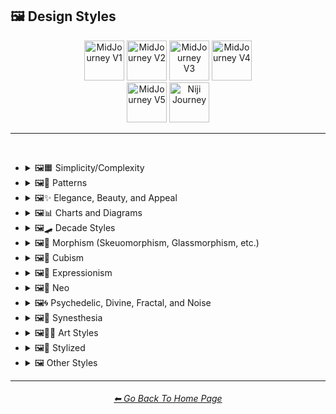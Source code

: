 <h2>🖼 Design Styles</h2>

<div align="center">

[<img src="/Images/Repo_Parts/Buttons/Version_Buttons/button_version_V1_inactive.webp?raw=true" alt="MidJourney V1" height="64" />](/Pages/MJ_V1/Style_Pages/Sphere/Design_Styles.md)
[<img src="/Images/Repo_Parts/Buttons/Version_Buttons/button_version_V2_inactive.webp?raw=true" alt="MidJourney V2" height="64" />](/Pages/MJ_V2/Style_Pages/Sphere/Design_Styles.md)
[<img src="/Images/Repo_Parts/Buttons/Version_Buttons/button_version_V3_inactive.webp?raw=true" alt="MidJourney V3" height="64" />](/Pages/MJ_V3/Style_Pages/Just_The_Style/Design_Styles.md)
[<img src="/Images/Repo_Parts/Buttons/Version_Buttons/button_version_V4_active.webp?raw=true" alt="MidJourney V4" height="64" />](/Pages/MJ_V4/Style_Pages/Just_The_Style/Design_Styles.md)
<br>
[<img src="/Images/Repo_Parts/Buttons/Version_Buttons/button_version_V5_Alpha_inactive_half.webp?raw=true" alt="MidJourney V5" height="64" />](/Pages/MJ_V5/Style_Pages/Just_The_Style/Design_Styles.md)
[<img src="/Images/Repo_Parts/Buttons/Version_Buttons/button_version_niji_inactive_half.webp?raw=true" alt="Niji Journey" height="64" />](/Pages/Niji_Journey/Niji_V4/Style_Pages/Design_Styles.md)


</div>

<hr>
<br>

- <details><summary>🖼🟧 Simplicity/Complexity</summary><p><div align="center">

  | Simple | Simplicity | Basic |
    	| :-: | :-: | :-: |
  | <img src="/Images/MJ_V4/V4_Alpha_3.5/Midjourney_Styles/Simple.webp?raw=true" width="256" /> | <img src="/Images/MJ_V4/V4_Alpha_3.5/Midjourney_Styles/Simplicity.webp?raw=true" width="256" /> | <img src="/Images/MJ_V4/V4_Alpha_3.5/Midjourney_Styles/Basic.webp?raw=true" width="256" /> |

  <br>

  | Details | Detailed | Hyperdetailed |
    	| :-: | :-: | :-: |
  | <img src="/Images/MJ_V4/V4_Alpha_3.5/Midjourney_Styles/Details.webp?raw=true" width="256" /> | <img src="/Images/MJ_V4/V4_Alpha_3.5/Midjourney_Styles/Detailed.webp?raw=true" width="256" /> | <img src="/Images/MJ_V4/V4_Alpha_3.5/Midjourney_Styles/Hyperdetailed.webp?raw=true" width="256" /> |

  <br>

  | Ornate |
    	| :-: |
  | <img src="/Images/MJ_V4/V4_Alpha_3.5/Midjourney_Styles/Ornate.webp?raw=true" width="256" /> |

  <br>

  | Complex | Complexity | Multiplex |
    	| :-: | :-: | :-: |
  | <img src="/Images/MJ_V4/V4_Alpha_3.5/Midjourney_Styles/Complex.webp?raw=true" width="256" /> | <img src="/Images/MJ_V4/V4_Alpha_3.5/Midjourney_Styles/Complexity.webp?raw=true" width="256" /> | <img src="/Images/MJ_V4/V4_Alpha_3.5/Midjourney_Styles/Multiplex.webp?raw=true" width="256" /> |

  <br>

  | Kolmogorov Complexity | Cluttered | Greeble |
        | :-: | :-: | :-: |
  | <img src="/Images/MJ_V4/V4_Alpha_3.5/Midjourney_Styles/Kolmogorov_Complexity.webp?raw=true" width="256" /> | <img src="/Images/MJ_V4/V4_Alpha_3.5/Midjourney_Styles/Cluttered.webp?raw=true" width="256" /> | <img src="/Images/MJ_V4/V4_Alpha_3.5/Midjourney_Styles/Greeble.webp?raw=true" width="256" /> |

    <br>

  | Chaotic | Confusing | Incoherent |
    	| :-: | :-: | :-: |
  | <img src="/Images/MJ_V4/V4_Alpha_3.5/Midjourney_Styles/Chaotic.webp?raw=true" width="256" /> | <img src="/Images/MJ_V4/V4_Alpha_3.5/Midjourney_Styles/Confusing.webp?raw=true" width="256" /> | <img src="/Images/MJ_V4/V4_Alpha_3.5/Midjourney_Styles/Incoherent.webp?raw=true" width="256" /> |

  <br>

  | Intricate | Surface Detail | Intricate Surface Detail |
    	| :-: | :-: | :-: |
  | <img src="/Images/MJ_V4/V4_Alpha_3.5/Midjourney_Styles/Intricate.webp?raw=true" width="256" /> | <img src="/Images/MJ_V4/V4_Alpha_3.5/Midjourney_Styles/Surface_Detail.webp?raw=true" width="256" /> | <img src="/Images/MJ_V4/V4_Alpha_3.5/Midjourney_Styles/Intricate_Surface_Detail.webp?raw=true" width="256" /> |

  <br>

  | Minimalist | Maximalist | Intricate Maximalism |
    	| :-: | :-: | :-: |
  | <img src="/Images/MJ_V4/V4_Alpha_3.5/Midjourney_Styles/Minimalist.webp?raw=true" width="256" /> | <img src="/Images/MJ_V4/V4_Alpha_3.5/Midjourney_Styles/Maximalist.webp?raw=true" width="256" /> | <img src="/Images/MJ_V4/V4_Alpha_3.5/Midjourney_Styles/Intricate_Maximalism.webp?raw=true" width="256" /> |

  <br>

  | Flat | Flat Design | Ukiyo-e Flat Design |
    	| :-: | :-: | :-: |
  | <img src="/Images/MJ_V4/V4_Alpha_3.5/Midjourney_Styles/Flat.webp?raw=true" width="256" /> | <img src="/Images/MJ_V4/V4_Alpha_3.5/Midjourney_Styles/Flat_Design.webp?raw=true" width="256" /> | <img src="/Images/MJ_V4/V4_Alpha_3.5/Midjourney_Styles/Ukiyo-e_Flat_Design.webp?raw=true" width="256" /> |

  <br>

  | Isotype |
    	| :-: |
  | <img src="/Images/MJ_V4/V4_Alpha_3.5/Midjourney_Styles/Isotype.webp?raw=true" width="256" /> |

  <br>

  | Flat Shading |
    	| :-: |
  | <img src="/Images/MJ_V4/V4_Alpha_3.5/Midjourney_Styles/Flat_Shading.webp?raw=true" width="256" /> |

  </div></p></details>


- <details><summary>🖼🎨 Patterns</summary><p><div align="center">

  | Patterns | Polka Dot | Pinstripe |
    	| :-: | :-: | :-: |
  | <img src="/Images/MJ_V4/V4_Alpha_3.5/Midjourney_Styles/Patterns.webp?raw=true" width="256" /> | <img src="/Images/MJ_V4/V4_Alpha_3.5/Midjourney_Styles/Polka_Dot.webp?raw=true" width="256" /> | <img src="/Images/MJ_V4/V4_Alpha_3.5/Midjourney_Styles/Pinstripe.webp?raw=true" width="256" /> |

  <br>

  | Grid | Axis Lines | Checkerboard |
    	| :-: | :-: | :-: |
  | <img src="/Images/MJ_V4/V4_Alpha_3.5/Midjourney_Styles/Grid.webp?raw=true" width="256" /> | <img src="/Images/MJ_V4/V4_Alpha_3.5/Midjourney_Styles/Axis_Lines.webp?raw=true" width="256" /> | <img src="/Images/MJ_V4/V4_Alpha_3.5/Midjourney_Styles/Checkerboard.webp?raw=true" width="256" /> |

  <br>

  | Halftone |
    	| :-: |
  | <img src="/Images/MJ_V4/V4_Alpha_3.5/Midjourney_Styles/Halftone.webp?raw=true" width="256" /> |

  <br>

  | Camouflage | Damask Patterns | Memphis Pattern |
    	| :-: | :-: | :-: |
  | <img src="/Images/MJ_V4/V4_Alpha_3.5/Midjourney_Styles/Camouflage.webp?raw=true" width="256" /> | <img src="/Images/MJ_V4/V4_Alpha_3.5/Midjourney_Styles/Damask_Patterns.webp?raw=true" width="256" /> | <img src="/Images/MJ_V4/V4_Alpha_3.5/Midjourney_Styles/Memphis_Pattern.webp?raw=true" width="256" /> |

  <br>

  | Parametric Patterns | Diffraction Patterns | Voronoi |
    	| :-: | :-: | :-: |
  | <img src="/Images/MJ_V4/V4_Alpha_3.5/Midjourney_Styles/Parametric_Patterns.webp?raw=true" width="256" /> | <img src="/Images/MJ_V4/V4_Alpha_3.5/Midjourney_Styles/Diffraction_Patterns.webp?raw=true" width="256" /> | <img src="/Images/MJ_V4/V4_Alpha_3.5/Midjourney_Styles/Voronoi.webp?raw=true" width="256" /> |

  <br>

  | Zebra Pattern | Tiger Pattern | Cow Pattern |
    	| :-: | :-: | :-: |
  | <img src="/Images/MJ_V4/V4_Alpha_3.5/Midjourney_Styles/Zebra_Pattern.webp?raw=true" width="256" /> | <img src="/Images/MJ_V4/V4_Alpha_3.5/Midjourney_Styles/Tiger_Pattern.webp?raw=true" width="256" /> | <img src="/Images/MJ_V4/V4_Alpha_3.5/Midjourney_Styles/Cow_Pattern.webp?raw=true" width="256" /> |

  <br>

  | Rorschach |
    	| :-: |
  | <img src="/Images/MJ_V4/V4_Alpha_3.5/Midjourney_Styles/Rorschach.webp?raw=true" width="256" /> |

  <br>

  | Girih | Girih Patterns | Guilloché Patterns |
    	| :-: | :-: | :-: |
  | <img src="/Images/MJ_V4/V4_Alpha_3.5/Midjourney_Styles/Girih.webp?raw=true" width="256" /> | <img src="/Images/MJ_V4/V4_Alpha_3.5/Midjourney_Styles/Girih_Patterns.webp?raw=true" width="256" /> | <img src="/Images/MJ_V4/V4_Alpha_3.5/Midjourney_Styles/Guilloche_Patterns.webp?raw=true" width="256" /> |

  <br>

  | Zellij Patterns |
    	| :-: |
  | <img src="/Images/MJ_V4/V4_Alpha_3.5/Midjourney_Styles/Zellij_Patterns.webp?raw=true" width="256" /> |

  <br>

  | Celtic Maze |
    	| :-: |
  | <img src="/Images/MJ_V4/V4_Alpha_3.5/Midjourney_Styles/Celtic_Maze.webp?raw=true" width="256" /> |

  </div></p></details>


- <details><summary>🖼✨ Elegance, Beauty, and Appeal</summary><p><div align="center">

  | Elegant | Elegance |
    	| :-: | :-: |
  | <img src="/Images/MJ_V4/V4_Alpha_3.5/Midjourney_Styles/Elegant.webp?raw=true" width="256" /> | <img src="/Images/MJ_V4/V4_Alpha_3.5/Midjourney_Styles/Elegance.webp?raw=true" width="256" /> |

  <br>

  | Beauty | Beautiful |
    	| :-: | :-: |
  | <img src="/Images/MJ_V4/V4_Alpha_3.5/Midjourney_Styles/Beauty.webp?raw=true" width="256" /> | <img src="/Images/MJ_V4/V4_Alpha_3.5/Midjourney_Styles/Beautiful.webp?raw=true" width="256" /> |

  <br>

  | Appeal | Appealing | Marvelous |
    	| :-: | :-: | :-: |
  | <img src="/Images/MJ_V4/V4_Alpha_3.5/Midjourney_Styles/Appeal.webp?raw=true" width="256" /> | <img src="/Images/MJ_V4/V4_Alpha_3.5/Midjourney_Styles/Appealing.webp?raw=true" width="256" /> | <img src="/Images/MJ_V4/V4_Alpha_3.5/Midjourney_Styles/Marvelous.webp?raw=true" width="256" /> |

  <br>

  | Luxury | Luxurious | Luxe |
    	| :-: | :-: | :-: |
  | <img src="/Images/MJ_V4/V4_Alpha_3.5/Midjourney_Styles/Luxury.webp?raw=true" width="256" /> | <img src="/Images/MJ_V4/V4_Alpha_3.5/Midjourney_Styles/Luxurious.webp?raw=true" width="256" /> | <img src="/Images/MJ_V4/V4_Alpha_3.5/Midjourney_Styles/Luxe.webp?raw=true" width="256" /> |

  <br>

  | Low-Quality | Medium-Quality |
    	| :-: | :-: |
  | <img src="/Images/MJ_V4/V4_Alpha_3.5/Midjourney_Styles/Low-Quality.webp?raw=true" width="256" /> | <img src="/Images/MJ_V4/V4_Alpha_3.5/Midjourney_Styles/Medium-Quality.webp?raw=true" width="256" /> |

  <br>

  | High-Quality | Ultra-Quality | Ultra Quality |
    	| :-: | :-: | :-: |
  | <img src="/Images/MJ_V4/V4_Alpha_3.5/Midjourney_Styles/High-Quality.webp?raw=true" width="256" /> | <img src="/Images/MJ_V4/V4_Alpha_3.5/Midjourney_Styles/Ultra-Quality.webp?raw=true" width="256" /> | <img src="/Images/MJ_V4/V4_Alpha_3.5/Midjourney_Styles/Ultra_Quality.webp?raw=true" width="256" /> |

  <br>

  | Perfection |
    	| :-: |
  | <img src="/Images/MJ_V4/V4_Alpha_3.5/Midjourney_Styles/Perfection.webp?raw=true" width="256" /> |

  </div></p></details>


- <details><summary>🖼📊 Charts and Diagrams</summary><p><div align="center">

  | Chart | Graph |
    	| :-: | :-: |
  | <img src="/Images/MJ_V4/V4_Alpha_3.5/Midjourney_Styles/Chart.webp?raw=true" width="256" /> | <img src="/Images/MJ_V4/V4_Alpha_3.5/Midjourney_Styles/Graph.webp?raw=true" width="256" /> |

  | Diagram | Diagrammatic |
    	| :-: | :-: |
  | <img src="/Images/MJ_V4/V4_Alpha_3.5/Midjourney_Styles/Diagram.webp?raw=true" width="256" /> | <img src="/Images/MJ_V4/V4_Alpha_3.6/Midjourney_Styles/Diagrammatic.webp?raw=true" width="256" /> |

  <br>

  | Ideogram | Pictogram | Phase-Space |
    	| :-: | :-: | :-: |
  | <img src="/Images/MJ_V4/V4_Alpha_3.5/Midjourney_Styles/Ideogram.webp?raw=true" width="256" /> | <img src="/Images/MJ_V4/V4_Alpha_3.5/Midjourney_Styles/Pictogram.webp?raw=true" width="256" /> | <img src="/Images/MJ_V4/V4_Alpha_3.5/Midjourney_Styles/Phase-Space.webp?raw=true" width="256" /> |

  <br>

  | Feynman Diagram | Map | Schematic |
    	| :-: | :-: | :-: |
  | <img src="/Images/MJ_V4/V4_Alpha_3.5/Midjourney_Styles/Feynman_Diagram.webp?raw=true" width="256" /> | <img src="/Images/MJ_V4/V4_Alpha_3.5/Midjourney_Styles/Map.webp?raw=true" width="256" /> | <img src="/Images/MJ_V4/V4_Alpha_3.5/Midjourney_Styles/Schematic.webp?raw=true" width="256" /> |

  <br>

  | Exploded-View Diagram | Circuit Diagram |
    	| :-: | :-: |
  | <img src="/Images/MJ_V4/V4_Alpha_3.5/Midjourney_Styles/Exploded-View_Diagram.webp?raw=true" width="256" /> | <img src="/Images/MJ_V4/V4_Alpha_3.5/Midjourney_Styles/Circuit_Diagram.webp?raw=true" width="256" /> |

  <br>

  | Heatmap |
    	| :-: |
  | <img src="/Images/MJ_V4/V4_Alpha_3.5/Midjourney_Styles/Heatmap.webp?raw=true" width="256" /> |

  </div></p></details>


- <details><summary>🖼🛹 Decade Styles</summary><p><div align="center">

  | 20s | 20s Pattern | 1920s Decor |
    	| :-: | :-: | :-: |
  | <img src="/Images/MJ_V4/V4_Alpha_3.5/Midjourney_Styles/20s.webp?raw=true" width="256" /> | <img src="/Images/MJ_V4/V4_Alpha_3.5/Midjourney_Styles/20s_Pattern.webp?raw=true" width="256" /> | <img src="/Images/MJ_V4/V4_Alpha_3.5/Midjourney_Styles/1920s_Decor.webp?raw=true" width="256" /> |

  <br>

  | 30s | 30s Pattern | 1930s Decor |
    	| :-: | :-: | :-: |
  | <img src="/Images/MJ_V4/V4_Alpha_3.5/Midjourney_Styles/30s.webp?raw=true" width="256" /> | <img src="/Images/MJ_V4/V4_Alpha_3.5/Midjourney_Styles/30s_Pattern.webp?raw=true" width="256" /> | <img src="/Images/MJ_V4/V4_Alpha_3.5/Midjourney_Styles/1930s_Decor.webp?raw=true" width="256" /> |

  <br>

  | 40s | 40s Pattern | 1940s Decor |
    	| :-: | :-: | :-: |
  | <img src="/Images/MJ_V4/V4_Alpha_3.5/Midjourney_Styles/40s.webp?raw=true" width="256" /> | <img src="/Images/MJ_V4/V4_Alpha_3.5/Midjourney_Styles/40s_Pattern.webp?raw=true" width="256" /> | <img src="/Images/MJ_V4/V4_Alpha_3.5/Midjourney_Styles/1940s_Decor.webp?raw=true" width="256" /> |

  <br>

  | 50s | 50s Pattern | 1950s Decor |
    	| :-: | :-: | :-: |
  | <img src="/Images/MJ_V4/V4_Alpha_3.5/Midjourney_Styles/50s.webp?raw=true" width="256" /> | <img src="/Images/MJ_V4/V4_Alpha_3.5/Midjourney_Styles/50s_Pattern.webp?raw=true" width="256" /> | <img src="/Images/MJ_V4/V4_Alpha_3.5/Midjourney_Styles/1950s_Decor.webp?raw=true" width="256" /> |

  <br>

  | 60s | 60s Pattern | 1960s Decor |
    	| :-: | :-: | :-: |
  | <img src="/Images/MJ_V4/V4_Alpha_3.5/Midjourney_Styles/60s.webp?raw=true" width="256" /> | <img src="/Images/MJ_V4/V4_Alpha_3.5/Midjourney_Styles/60s_Pattern.webp?raw=true" width="256" /> | <img src="/Images/MJ_V4/V4_Alpha_3.5/Midjourney_Styles/1960s_Decor.webp?raw=true" width="256" /> |

  <br>

  | 70s | 70s Pattern | 1970s Decor |
    	| :-: | :-: | :-: |
  | <img src="/Images/MJ_V4/V4_Alpha_3.5/Midjourney_Styles/70s.webp?raw=true" width="256" /> | <img src="/Images/MJ_V4/V4_Alpha_3.5/Midjourney_Styles/70s_Pattern.webp?raw=true" width="256" /> | <img src="/Images/MJ_V4/V4_Alpha_3.5/Midjourney_Styles/1970s_Decor.webp?raw=true" width="256" /> |

  <br>

  | 80s | 80s Pattern | 1980s Decor |
    	| :-: | :-: | :-: |
  | <img src="/Images/MJ_V4/V4_Alpha_3.5/Midjourney_Styles/80s.webp?raw=true" width="256" /> | <img src="/Images/MJ_V4/V4_Alpha_3.5/Midjourney_Styles/80s_Pattern.webp?raw=true" width="256" /> | <img src="/Images/MJ_V4/V4_Alpha_3.5/Midjourney_Styles/1980s_Decor.webp?raw=true" width="256" /> |

  <br>

  | 90s | 90s Pattern | 1990s Decor |
    	| :-: | :-: | :-: |
  | <img src="/Images/MJ_V4/V4_Alpha_3.5/Midjourney_Styles/90s.webp?raw=true" width="256" /> | <img src="/Images/MJ_V4/V4_Alpha_3.5/Midjourney_Styles/90s_Pattern.webp?raw=true" width="256" /> | <img src="/Images/MJ_V4/V4_Alpha_3.5/Midjourney_Styles/1990s_Decor.webp?raw=true" width="256" /> |

  <br>

  | Y2K Design | Y2K Pattern |
    	| :-: | :-: |
  | <img src="/Images/MJ_V4/V4_Alpha_3.5/Midjourney_Styles/Y2K_Design.webp?raw=true" width="256" /> | <img src="/Images/MJ_V4/V4_Alpha_3.5/Midjourney_Styles/Y2K_Pattern.webp?raw=true" width="256" /> |

  <br>

  | 2000s Pattern | 2000s Decor |
    	| :-: | :-: |
  | <img src="/Images/MJ_V4/V4_Alpha_3.5/Midjourney_Styles/2000s_Pattern.webp?raw=true" width="256" /> | <img src="/Images/MJ_V4/V4_Alpha_3.5/Midjourney_Styles/2000s_Decor.webp?raw=true" width="256" /> |

  <br>

  | 2010s Decor | 2020s Decor |
    	| :-: | :-: |
  | <img src="/Images/MJ_V4/V4_Alpha_3.5/Midjourney_Styles/2010s_Decor.webp?raw=true" width="256" /> | <img src="/Images/MJ_V4/V4_Alpha_3.5/Midjourney_Styles/2020s_Decor.webp?raw=true" width="256" /> |

  <br>

  | 1100s | 1200s | 1300s |
    	| :-: | :-: | :-: |
  | <img src="/Images/MJ_V4/V4_Alpha_3.5/Midjourney_Styles/1100s.webp?raw=true" width="256" /> | <img src="/Images/MJ_V4/V4_Alpha_3.5/Midjourney_Styles/1200s.webp?raw=true" width="256" /> | <img src="/Images/MJ_V4/V4_Alpha_3.5/Midjourney_Styles/1300s.webp?raw=true" width="256" /> |

  <br>

  | 1400s | 1500s | 1600s |
    	| :-: | :-: | :-: |
  | <img src="/Images/MJ_V4/V4_Alpha_3.5/Midjourney_Styles/1400s.webp?raw=true" width="256" /> | <img src="/Images/MJ_V4/V4_Alpha_3.5/Midjourney_Styles/1500s.webp?raw=true" width="256" /> | <img src="/Images/MJ_V4/V4_Alpha_3.5/Midjourney_Styles/1600s.webp?raw=true" width="256" /> |

  <br>

  | 1700s | 1800s | 1900s |
    	| :-: | :-: | :-: |
  | <img src="/Images/MJ_V4/V4_Alpha_3.5/Midjourney_Styles/1700s.webp?raw=true" width="256" /> | <img src="/Images/MJ_V4/V4_Alpha_3.5/Midjourney_Styles/1800s.webp?raw=true" width="256" /> | <img src="/Images/MJ_V4/V4_Alpha_3.5/Midjourney_Styles/1900s.webp?raw=true" width="256" /> |

  <br>

  | 1950s | 1960s | 1970s |
    	| :-: | :-: | :-: |
  | <img src="/Images/MJ_V4/V4_Alpha_3.5/Midjourney_Styles/1950s.webp?raw=true" width="256" /> | <img src="/Images/MJ_V4/V4_Alpha_3.5/Midjourney_Styles/1960s.webp?raw=true" width="256" /> | <img src="/Images/MJ_V4/V4_Alpha_3.5/Midjourney_Styles/1970s.webp?raw=true" width="256" /> |

  <br>

  | 1980s | 1990s | 2000s |
    	| :-: | :-: | :-: |
  | <img src="/Images/MJ_V4/V4_Alpha_3.5/Midjourney_Styles/1980s.webp?raw=true" width="256" /> | <img src="/Images/MJ_V4/V4_Alpha_3.5/Midjourney_Styles/1990s.webp?raw=true" width="256" /> | <img src="/Images/MJ_V4/V4_Alpha_3.5/Midjourney_Styles/2000s.webp?raw=true" width="256" /> |

  <br>

  | 2010s | 2020s | 3000s |
    	| :-: | :-: | :-: |
  | <img src="/Images/MJ_V4/V4_Alpha_3.5/Midjourney_Styles/2010s.webp?raw=true" width="256" /> | <img src="/Images/MJ_V4/V4_Alpha_3.5/Midjourney_Styles/2020s.webp?raw=true" width="256" /> | <img src="/Images/MJ_V4/V4_Alpha_3.5/Midjourney_Styles/3000s.webp?raw=true" width="256" /> |

  <br>

  | 4000s | 5000s |
    	| :-: | :-: |
  | <img src="/Images/MJ_V4/V4_Alpha_3.5/Midjourney_Styles/4000s.webp?raw=true" width="256" /> | <img src="/Images/MJ_V4/V4_Alpha_3.5/Midjourney_Styles/5000s.webp?raw=true" width="256" /> |

  </div></p></details>


- <details><summary>🖼🎰 Morphism (Skeuomorphism, Glassmorphism, etc.)</summary><p><div align="center">

  | Morphism |
    	| :-: |
  | <img src="/Images/MJ_V4/V4_Alpha_3.5/Midjourney_Styles/Morphism.webp?raw=true" width="256" /> |

  <br>

  | Skeuomorphism | Neumorphism |
    	| :-: | :-: |
  | <img src="/Images/MJ_V4/V4_Alpha_3.5/Midjourney_Styles/Skeuomorphism.webp?raw=true" width="256" /> | <img src="/Images/MJ_V4/V4_Alpha_3.5/Midjourney_Styles/Neumorphism.webp?raw=true" width="256" /> |

  <br>

  | Neomorphism |
    	| :-: |
  | <img src="/Images/MJ_V4/V4_Alpha_3.5/Midjourney_Styles/Neomorphism.webp?raw=true" width="256" /> |

  <br>

  | Glassmorphism | Claymorphism |
    	| :-: | :-: |
  | <img src="/Images/MJ_V4/V4_Alpha_3.5/Midjourney_Styles/Glassmorphism.webp?raw=true" width="256" /> | <img src="/Images/MJ_V4/V4_Alpha_3.5/Midjourney_Styles/Claymorphism.webp?raw=true" width="256" /> |

  </div></p></details>


- <details><summary>🖼🧊 Cubism</summary><p><div align="center">

  | Cubism | Synthetic Cubism | Mechanistic Cubism |
    	| :-: | :-: | :-: |
  | <img src="/Images/MJ_V4/V4_Alpha_3.5/Midjourney_Styles/Cubism.webp?raw=true" width="256" /> | <img src="/Images/MJ_V4/V4_Alpha_3.5/Midjourney_Styles/Synthetic_Cubism.webp?raw=true" width="256" /> | <img src="/Images/MJ_V4/V4_Alpha_3.5/Midjourney_Styles/Mechanistic_Cubism.webp?raw=true" width="256" /> |

  <br>

  | Proto-Cubism | Cubo-Futurism |
    	| :-: | :-: |
  | <img src="/Images/MJ_V4/V4_Alpha_3.5/Midjourney_Styles/Proto-Cubism.webp?raw=true" width="256" /> | <img src="/Images/MJ_V4/V4_Alpha_3.5/Midjourney_Styles/Cubo-Futurism.webp?raw=true" width="256" /> |

  </div></p></details>


- <details><summary>🖼🦋 Expressionism</summary><p><div align="center">

  | Expressionism | Cubo-Expressionism |
    	| :-: | :-: |
  | <img src="/Images/MJ_V4/V4_Alpha_3.5/Midjourney_Styles/Expressionism.webp?raw=true" width="256" /> | <img src="/Images/MJ_V4/V4_Alpha_3.5/Midjourney_Styles/Cubo-Expressionism.webp?raw=true" width="256" /> |

  <br>

  | Figurative Expressionism | Abstract Expressionism |
    	| :-: | :-: |
  | <img src="/Images/MJ_V4/V4_Alpha_3.5/Midjourney_Styles/Figurative_Expressionism.webp?raw=true" width="256" /> | <img src="/Images/MJ_V4/V4_Alpha_3.5/Midjourney_Styles/Abstract_Expressionism.webp?raw=true" width="256" /> |

  </div></p></details>


- <details><summary>🖼🔮 Neo</summary><p><div align="center">

  | Neo |
    	| :-: |
  | <img src="/Images/MJ_V4/V4_Alpha_3.5/Midjourney_Styles/Neo.webp?raw=true" width="256" /> |

  <br>

  | Neo-Baroque | Neo-Byzantine | Neo-Rococo |
    	| :-: | :-: | :-: |
  | <img src="/Images/MJ_V4/V4_Alpha_3.5/Midjourney_Styles/Neo-Baroque.webp?raw=true" width="256" /> | <img src="/Images/MJ_V4/V4_Alpha_3.5/Midjourney_Styles/Neo-Byzantine.webp?raw=true" width="256" /> | <img src="/Images/MJ_V4/V4_Alpha_3.5/Midjourney_Styles/Neo-Rococo.webp?raw=true" width="256" /> |

  <br>

  | Neoclassicism | Neoplasticism |
    	| :-: | :-: |
  | <img src="/Images/MJ_V4/V4_Alpha_3.5/Midjourney_Styles/Neoclassicism.webp?raw=true" width="256" /> | <img src="/Images/MJ_V4/V4_Alpha_3.5/Midjourney_Styles/Neoplasticism.webp?raw=true" width="256" /> |

  <br>

  | Neo-Dada | Neo-Futurism | NeoSon |
    	| :-: | :-: | :-: |
  | <img src="/Images/MJ_V4/V4_Alpha_3.5/Midjourney_Styles/Neo-Dada.webp?raw=true" width="256" /> | <img src="/Images/MJ_V4/V4_Alpha_3.5/Midjourney_Styles/Neo-Futurism.webp?raw=true" width="256" /> | <img src="/Images/MJ_V4/V4_Alpha_3.5/Midjourney_Styles/NeoSon.webp?raw=true" width="256" /> |

  <br>

  | Neo-Tokyo | Neo-Concretism |
    	| :-: | :-: |
  | <img src="/Images/MJ_V4/V4_Alpha_3.5/Midjourney_Styles/Neo-Tokyo.webp?raw=true" width="256" /> | <img src="/Images/MJ_V4/V4_Alpha_3.5/Midjourney_Styles/Neo-Concretism.webp?raw=true" width="256" /> |

  <br>

  | Neo-Impressionism | Neo-Expressionism |
    	| :-: | :-: |
  | <img src="/Images/MJ_V4/V4_Alpha_3.5/Midjourney_Styles/Neo-Impressionism.webp?raw=true" width="256" /> | <img src="/Images/MJ_V4/V4_Alpha_3.5/Midjourney_Styles/Neo-Expressionism.webp?raw=true" width="256" /> |

  </div></p></details>


- <details><summary>🖼🌀 Psychedelic, Divine, Fractal, and Noise</summary><p><div align="center">

  | Psychedelic | Psychedelia | Psychedelica |
    	| :-: | :-: | :-: |
  | <img src="/Images/MJ_V4/V4_Alpha_3.5/Midjourney_Styles/Psychedelic.webp?raw=true" width="256" /> | <img src="/Images/MJ_V4/V4_Alpha_3.5/Midjourney_Styles/Psychedelia.webp?raw=true" width="256" /> | <img src="/Images/MJ_V4/V4_Alpha_3.5/Midjourney_Styles/Psychedelica.webp?raw=true" width="256" /> |

  <br>

  | Psychedelic Design | Trippy | Hallucination |
    	| :-: | :-: | :-: |
  | <img src="/Images/MJ_V4/V4_Alpha_3.5/Midjourney_Styles/Psychedelic_Design.webp?raw=true" width="256" /> | <img src="/Images/MJ_V4/V4_Alpha_3.5/Midjourney_Styles/Trippy.webp?raw=true" width="256" /> | <img src="/Images/MJ_V4/V4_Alpha_3.5/Midjourney_Styles/Hallucination.webp?raw=true" width="256" /> |

  <br>

  | Acidwave |
    	| :-: |
  | <img src="/Images/MJ_V4/V4_Alpha_3.5/Midjourney_Styles/Acidwave.webp?raw=true" width="256" /> |

  <br>

  | LSD | DMT |
    	| :-: | :-: |
  | <img src="/Images/MJ_V4/V4_Alpha_3.5/Midjourney_Styles/LSD.webp?raw=true" width="256" /> | <img src="/Images/MJ_V4/V4_Alpha_3.5/Midjourney_Styles/DMT.webp?raw=true" width="256" /> |

  <br>

  | Lysergic | Tryptamine | Mescaline |
    	| :-: | :-: | :-: |
  | <img src="/Images/MJ_V4/V4_Alpha_3.5/Midjourney_Styles/Lysergic.webp?raw=true" width="256" /> | <img src="/Images/MJ_V4/V4_Alpha_3.5/Midjourney_Styles/Tryptamine.webp?raw=true" width="256" /> | <img src="/Images/MJ_V4/V4_Alpha_3.5/Midjourney_Styles/Mescaline.webp?raw=true" width="256" /> |

  <br>

  | Kaleidoscope | Teleidoscope |
    	| :-: | :-: |
  | <img src="/Images/MJ_V4/V4_Alpha_3.5/Midjourney_Styles/Kaleidoscope.webp?raw=true" width="256" /> | <img src="/Images/MJ_V4/V4_Alpha_3.5/Midjourney_Styles/Teleidoscope.webp?raw=true" width="256" /> |

  <br>

  | Spirograph | Mandala |
    	| :-: | :-: |
  | <img src="/Images/MJ_V4/V4_Alpha_3.5/Midjourney_Styles/Spirograph.webp?raw=true" width="256" /> | <img src="/Images/MJ_V4/V4_Alpha_3.5/Midjourney_Styles/Mandala.webp?raw=true" width="256" /> |

  <br>

  | Hippie | Hyperbolic |
    	| :-: | :-: |
  | <img src="/Images/MJ_V4/V4_Alpha_3.5/Midjourney_Styles/Hippie.webp?raw=true" width="256" /> | <img src="/Images/MJ_V4/V4_Alpha_3.5/Midjourney_Styles/Hyperbolic.webp?raw=true" width="256" /> |

  <br>

  | Flower of Life | Sacred Geometry |
    	| :-: | :-: |
  | <img src="/Images/MJ_V4/V4_Alpha_3.5/Midjourney_Styles/Flower_of_Life.webp?raw=true" width="256" /> | <img src="/Images/MJ_V4/V4_Alpha_3.5/Midjourney_Styles/Sacred_Geometry.webp?raw=true" width="256" /> |

  <br>

  | Chakra | Aura | Quantum |
    	| :-: | :-: | :-: |
  | <img src="/Images/MJ_V4/V4_Alpha_3.5/Midjourney_Styles/Chakra.webp?raw=true" width="256" /> | <img src="/Images/MJ_V4/V4_Alpha_3.5/Midjourney_Styles/Aura.webp?raw=true" width="256" /> | <img src="/Images/MJ_V4/V4_Alpha_3.5/Midjourney_Styles/Quantum.webp?raw=true" width="256" /> |

  <br>

  | Divine | Ineffable | Sacred |
    	| :-: | :-: | :-: |
  | <img src="/Images/MJ_V4/V4_Alpha_3.5/Midjourney_Styles/Divine.webp?raw=true" width="256" /> | <img src="/Images/MJ_V4/V4_Alpha_3.5/Midjourney_Styles/Ineffable.webp?raw=true" width="256" /> | <img src="/Images/MJ_V4/V4_Alpha_3.5/Midjourney_Styles/Sacred.webp?raw=true" width="256" /> |

  <br>

  | Transcendent | Transcendental | Astral |
    	| :-: | :-: | :-: |
  | <img src="/Images/MJ_V4/V4_Alpha_3.5/Midjourney_Styles/Transcendent.webp?raw=true" width="256" /> | <img src="/Images/MJ_V4/V4_Alpha_3.5/Midjourney_Styles/Transcendental.webp?raw=true" width="256" /> | <img src="/Images/MJ_V4/V4_Alpha_3.5/Midjourney_Styles/Astral.webp?raw=true" width="256" /> |

  <br>

  | Soul | Karma |
    	| :-: | :-: |
  | <img src="/Images/MJ_V4/V4_Alpha_3.5/Midjourney_Styles/Soul.webp?raw=true" width="256" /> | <img src="/Images/MJ_V4/V4_Alpha_3.5/Midjourney_Styles/Karma.webp?raw=true" width="256" /> |

  <br>

  | Fractal | Fractal Art | Fractal Environment |
    	| :-: | :-: | :-: |
  | <img src="/Images/MJ_V4/V4_Alpha_3.5/Midjourney_Styles/Fractal.webp?raw=true" width="256" /> | <img src="/Images/MJ_V4/V4_Alpha_3.5/Midjourney_Styles/Fractal_Art.webp?raw=true" width="256" /> | <img src="/Images/MJ_V4/V4_Alpha_3.5/Midjourney_Styles/Fractal_Environment.webp?raw=true" width="256" /> |

  <br>

  | Mandelbrot | Multibrot |
    	| :-: | :-: |
  | <img src="/Images/MJ_V4/V4_Alpha_3.5/Midjourney_Styles/Mandelbrot.webp?raw=true" width="256" /> | <img src="/Images/MJ_V4/V4_Alpha_3.5/Midjourney_Styles/Multibrot.webp?raw=true" width="256" /> |

  <br>

  | Mandelbox | Mandelbulb |
    	| :-: | :-: |
  | <img src="/Images/MJ_V4/V4_Alpha_3.5/Midjourney_Styles/Mandelbox.webp?raw=true" width="256" /> | <img src="/Images/MJ_V4/V4_Alpha_3.5/Midjourney_Styles/Mandelbulb.webp?raw=true" width="256" /> |

  <br>

  | Julia-Set | Lyapunov-Fractal | Burning-Ship-Fractal |
    	| :-: | :-: | :-: |
  | <img src="/Images/MJ_V4/V4_Alpha_3.5/Midjourney_Styles/Julia-Set.webp?raw=true" width="256" /> | <img src="/Images/MJ_V4/V4_Alpha_3.5/Midjourney_Styles/Lyapunov-Fractal.webp?raw=true" width="256" /> | <img src="/Images/MJ_V4/V4_Alpha_3.5/Midjourney_Styles/Burning-Ship-Fractal.webp?raw=true" width="256" /> |

  <br>

  | Newton Fractal | Newton-Fractal |
    	| :-: | :-: |
  | <img src="/Images/MJ_V4/V4_Alpha_3.5/Midjourney_Styles/Newton_Fractal.webp?raw=true" width="256" /> | <img src="/Images/MJ_V4/V4_Alpha_3.5/Midjourney_Styles/Newton-Fractal.webp?raw=true" width="256" /> |

  <br>

  | Noisy | Noise | White Noise |
    	| :-: | :-: | :-: |
  | <img src="/Images/MJ_V4/V4_Alpha_3.5/Midjourney_Styles/Noisy.webp?raw=true" width="256" /> | <img src="/Images/MJ_V4/V4_Alpha_3.5/Midjourney_Styles/Noise.webp?raw=true" width="256" /> | <img src="/Images/MJ_V4/V4_Alpha_3.5/Midjourney_Styles/White_Noise.webp?raw=true" width="256" /> |

  <br>

  | Cell Noise | Perlin Noise | Simplex Noise |
    	| :-: | :-: | :-: |
  | <img src="/Images/MJ_V4/V4_Alpha_3.5/Midjourney_Styles/Cell_Noise.webp?raw=true" width="256" /> | <img src="/Images/MJ_V4/V4_Alpha_3.5/Midjourney_Styles/Perlin_Noise.webp?raw=true" width="256" /> | <img src="/Images/MJ_V4/V4_Alpha_3.5/Midjourney_Styles/Simplex_Noise.webp?raw=true" width="256" /> |

  </div></p></details>


- <details><summary>🖼🌈 Synesthesia</summary><p><div align="center">

  | Synesthesia | Synesthetic |
    	| :-: | :-: |
  | <img src="/Images/MJ_V4/V4_Alpha_3.5/Midjourney_Styles/Synesthesia.webp?raw=true" width="256" /> | <img src="/Images/MJ_V4/V4_Alpha_3.5/Midjourney_Styles/Synesthetic.webp?raw=true" width="256" /> |

  <br>

  | Chromesthesia | Music-Color Synesthesia | Musical-Color Synesthesia |
    	| :-: | :-: | :-: |
  | <img src="/Images/MJ_V4/V4_Alpha_3.5/Midjourney_Styles/Chromesthesia.webp?raw=true" width="256" /> | <img src="/Images/MJ_V4/V4_Alpha_3.5/Midjourney_Styles/Music-Color_Synesthesia.webp?raw=true" width="256" /> | <img src="/Images/MJ_V4/V4_Alpha_3.5/Midjourney_Styles/Musical-Color_Synesthesia.webp?raw=true" width="256" /> |

  <br>

  | Music-Vision Synesthesia | Musical-Texture Synesthesia | Chords-Color Synesthesia |
    	| :-: | :-: | :-: |
  | <img src="/Images/MJ_V4/V4_Alpha_3.5/Midjourney_Styles/Music-Vision_Synesthesia.webp?raw=true" width="256" /> | <img src="/Images/MJ_V4/V4_Alpha_3.5/Midjourney_Styles/Musical-Texture_Synesthesia.webp?raw=true" width="256" /> | <img src="/Images/MJ_V4/V4_Alpha_3.5/Midjourney_Styles/Chords-Color_Synesthesia.webp?raw=true" width="256" /> |

  <br>

  | Musical-Spatial Synesthesia | Music-Number Synesthesia | Music-Temperature Synesthesia |
    	| :-: | :-: | :-: |
  | <img src="/Images/MJ_V4/V4_Alpha_3.5/Midjourney_Styles/Musical-Spatial_Synesthesia.webp?raw=true" width="256" /> | <img src="/Images/MJ_V4/V4_Alpha_3.5/Midjourney_Styles/Music-Number_Synesthesia.webp?raw=true" width="256" /> | <img src="/Images/MJ_V4/V4_Alpha_3.5/Midjourney_Styles/Music-Temperature_Synesthesia.webp?raw=true" width="256" /> |

  <br>

  | Music-Smell Synesthesia | Music-Taste Synesthesia |
    	| :-: | :-: |
  | <img src="/Images/MJ_V4/V4_Alpha_3.5/Midjourney_Styles/Music-Smell_Synesthesia.webp?raw=true" width="256" /> | <img src="/Images/MJ_V4/V4_Alpha_3.5/Midjourney_Styles/Music-Taste_Synesthesia.webp?raw=true" width="256" /> |

  <br>

  | Auditory-Visual Synesthesia | Auditory-Tactile Synesthesia | Auditory-Gustatory Synesthesia |
    	| :-: | :-: | :-: |
  | <img src="/Images/MJ_V4/V4_Alpha_3.5/Midjourney_Styles/Auditory-Visual_Synesthesia.webp?raw=true" width="256" /> | <img src="/Images/MJ_V4/V4_Alpha_3.5/Midjourney_Styles/Auditory-Tactile_Synesthesia.webp?raw=true" width="256" /> | <img src="/Images/MJ_V4/V4_Alpha_3.5/Midjourney_Styles/Auditory-Gustatory_Synesthesia.webp?raw=true" width="256" /> |

  <br>

  | Sound-Texture Synesthesia | Sound-Tactile Synesthesia | Sound-Touch Synesthesia |
    	| :-: | :-: | :-: |
  | <img src="/Images/MJ_V4/V4_Alpha_3.5/Midjourney_Styles/Sound-Texture_Synesthesia.webp?raw=true" width="256" /> | <img src="/Images/MJ_V4/V4_Alpha_3.5/Midjourney_Styles/Sound-Tactile_Synesthesia.webp?raw=true" width="256" /> | <img src="/Images/MJ_V4/V4_Alpha_3.5/Midjourney_Styles/Sound-Touch_Synesthesia.webp?raw=true" width="256" /> |

  <br>

  | Sound-Shape Synesthesia | Sound-Number Synesthesia |
    	| :-: | :-: |
  | <img src="/Images/MJ_V4/V4_Alpha_3.5/Midjourney_Styles/Sound-Shape_Synesthesia.webp?raw=true" width="256" /> | <img src="/Images/MJ_V4/V4_Alpha_3.5/Midjourney_Styles/Sound-Number_Synesthesia.webp?raw=true" width="256" /> |

  <br>

  | Sound-Kinetics Synesthesia | Sound-Temperature Synesthesia |
    	| :-: | :-: |
  | <img src="/Images/MJ_V4/V4_Alpha_3.5/Midjourney_Styles/Sound-Kinetics_Synesthesia.webp?raw=true" width="256" /> | <img src="/Images/MJ_V4/V4_Alpha_3.5/Midjourney_Styles/Sound-Temperature_Synesthesia.webp?raw=true" width="256" /> |

  <br>

  | Sound-Smell Synesthesia | Sound-Taste Synesthesia |
    	| :-: | :-: |
  | <img src="/Images/MJ_V4/V4_Alpha_3.5/Midjourney_Styles/Sound-Smell_Synesthesia.webp?raw=true" width="256" /> | <img src="/Images/MJ_V4/V4_Alpha_3.5/Midjourney_Styles/Sound-Taste_Synesthesia.webp?raw=true" width="256" /> |

  <br>

  | Aura Synesthesia | Personality-Color Synesthesia | Emotion-Color Synesthesia |
    	| :-: | :-: | :-: |
  | <img src="/Images/MJ_V4/V4_Alpha_3.5/Midjourney_Styles/Aura_Synesthesia.webp?raw=true" width="256" /> | <img src="/Images/MJ_V4/V4_Alpha_3.5/Midjourney_Styles/Personality-Color_Synesthesia.webp?raw=true" width="256" /> | <img src="/Images/MJ_V4/V4_Alpha_3.5/Midjourney_Styles/Emotion-Color_Synesthesia.webp?raw=true" width="256" /> |

  <br>

  | Concepts-Color Synesthesia | Concepts-Shape Synesthesia |
    	| :-: | :-: |
  | <img src="/Images/MJ_V4/V4_Alpha_3.5/Midjourney_Styles/Concepts-Color_Synesthesia.webp?raw=true" width="256" /> | <img src="/Images/MJ_V4/V4_Alpha_3.5/Midjourney_Styles/Concepts-Shape_Synesthesia.webp?raw=true" width="256" /> |

  <br>

  | Concept-Sound Synesthesia | Concept-Smell Synesthesia |
    	| :-: | :-: |
  | <img src="/Images/MJ_V4/V4_Alpha_3.5/Midjourney_Styles/Concept-Sound_Synesthesia.webp?raw=true" width="256" /> | <img src="/Images/MJ_V4/V4_Alpha_3.5/Midjourney_Styles/Concept-Smell_Synesthesia.webp?raw=true" width="256" /> |

  <br>

  | Mathematical Concepts-Visual Synesthesia | Spatial-Sequence Synesthesia | Number-Form Synesthesia |
    	| :-: | :-: | :-: |
  | <img src="/Images/MJ_V4/V4_Alpha_3.5/Midjourney_Styles/Mathematical_Concepts-Visual_Synesthesia.webp?raw=true" width="256" /> | <img src="/Images/MJ_V4/V4_Alpha_3.5/Midjourney_Styles/Spatial-Sequence_Synesthesia.webp?raw=true" width="256" /> | <img src="/Images/MJ_V4/V4_Alpha_3.5/Midjourney_Styles/Number-Form_Synesthesia.webp?raw=true" width="256" /> |

  <br>

  | Gustatory-Visual Synesthesia | Gustatory-Auditory Synesthesia | Gustatory-Tactile Synesthesia |
    	| :-: | :-: | :-: |
  | <img src="/Images/MJ_V4/V4_Alpha_3.5/Midjourney_Styles/Gustatory-Visual_Synesthesia.webp?raw=true" width="256" /> | <img src="/Images/MJ_V4/V4_Alpha_3.5/Midjourney_Styles/Gustatory-Auditory_Synesthesia.webp?raw=true" width="256" /> | <img src="/Images/MJ_V4/V4_Alpha_3.5/Midjourney_Styles/Gustatory-Tactile_Synesthesia.webp?raw=true" width="256" /> |

  <br>

  | Olfactory-Visual Synesthesia | Kinetics-Color Synesthesia |
    	| :-: | :-: |
  | <img src="/Images/MJ_V4/V4_Alpha_3.5/Midjourney_Styles/Olfactory-Visual_Synesthesia.webp?raw=true" width="256" /> | <img src="/Images/MJ_V4/V4_Alpha_3.5/Midjourney_Styles/Kinetics-Color_Synesthesia.webp?raw=true" width="256" /> |

  <br>

  | Grapheme-Shape Synesthesia | Grapheme-Texture Synesthesia | Grapheme-Image Synesthesia |
    	| :-: | :-: | :-: |
  | <img src="/Images/MJ_V4/V4_Alpha_3.5/Midjourney_Styles/Grapheme-Shape_Synesthesia.webp?raw=true" width="256" /> | <img src="/Images/MJ_V4/V4_Alpha_3.5/Midjourney_Styles/Grapheme-Texture_Synesthesia.webp?raw=true" width="256" /> | <img src="/Images/MJ_V4/V4_Alpha_3.5/Midjourney_Styles/Grapheme-Image_Synesthesia.webp?raw=true" width="256" /> |

  <br>

  | Grapheme-Color Synesthesia | Grapheme-Sound Synesthesia | Grapheme-Temperature Synesthesia |
    	| :-: | :-: | :-: |
  | <img src="/Images/MJ_V4/V4_Alpha_3.5/Midjourney_Styles/Grapheme-Color_Synesthesia.webp?raw=true" width="256" /> | <img src="/Images/MJ_V4/V4_Alpha_3.5/Midjourney_Styles/Grapheme-Sound_Synesthesia.webp?raw=true" width="256" /> | <img src="/Images/MJ_V4/V4_Alpha_3.5/Midjourney_Styles/Grapheme-Temperature_Synesthesia.webp?raw=true" width="256" /> |

  <br>

  | Grapheme-Smell Synesthesia | Grapheme-Taste Synesthesia |
    	| :-: | :-: |
  | <img src="/Images/MJ_V4/V4_Alpha_3.5/Midjourney_Styles/Grapheme-Smell_Synesthesia.webp?raw=true" width="256" /> | <img src="/Images/MJ_V4/V4_Alpha_3.5/Midjourney_Styles/Grapheme-Taste_Synesthesia.webp?raw=true" width="256" /> |

  <br>

  | Lexeme-Olfactory Synesthesia | Lexeme-Taste Synesthesia | Lexical-Gustatory Synesthesia |
    	| :-: | :-: | :-: |
  | <img src="/Images/MJ_V4/V4_Alpha_3.5/Midjourney_Styles/Lexeme-Olfactory_Synesthesia.webp?raw=true" width="256" /> | <img src="/Images/MJ_V4/V4_Alpha_3.5/Midjourney_Styles/Lexeme-Taste_Synesthesia.webp?raw=true" width="256" /> | <img src="/Images/MJ_V4/V4_Alpha_3.5/Midjourney_Styles/Lexical-Gustatory_Synesthesia.webp?raw=true" width="256" /> |

  <br>

  | Lexeme-Motor Synesthesia |
    	| :-: |
  | <img src="/Images/MJ_V4/V4_Alpha_3.5/Midjourney_Styles/Lexeme-Motor_Synesthesia.webp?raw=true" width="256" /> |

  <br>

  | Lexeme-Color Synesthesia | Morpheme-Color Synesthesia | Words-Color Synesthesia |
    	| :-: | :-: | :-: |
  | <img src="/Images/MJ_V4/V4_Alpha_3.5/Midjourney_Styles/Lexeme-Color_Synesthesia.webp?raw=true" width="256" /> | <img src="/Images/MJ_V4/V4_Alpha_3.5/Midjourney_Styles/Morpheme-Color_Synesthesia.webp?raw=true" width="256" /> | <img src="/Images/MJ_V4/V4_Alpha_3.5/Midjourney_Styles/Words-Color_Synesthesia.webp?raw=true" width="256" /> |

  <br>

  | Letter-Color Synesthesia | Letter-Shape Synesthesia |
    	| :-: | :-: |
  | <img src="/Images/MJ_V4/V4_Alpha_3.5/Midjourney_Styles/Letter-Color_Synesthesia.webp?raw=true" width="256" /> | <img src="/Images/MJ_V4/V4_Alpha_3.5/Midjourney_Styles/Letter-Shape_Synesthesia.webp?raw=true" width="256" /> |

  <br>

  | Letter-Texture Synesthesia | Letter-Image Synesthesia | Letter-Personality Synesthesia |
    	| :-: | :-: | :-: |
  | <img src="/Images/MJ_V4/V4_Alpha_3.5/Midjourney_Styles/Letter-Texture_Synesthesia.webp?raw=true" width="256" /> | <img src="/Images/MJ_V4/V4_Alpha_3.5/Midjourney_Styles/Letter-Image_Synesthesia.webp?raw=true" width="256" /> | <img src="/Images/MJ_V4/V4_Alpha_3.5/Midjourney_Styles/Letter-Personality_Synesthesia.webp?raw=true" width="256" /> |

  <br>

  | Letter-Smell Synesthesia | Letter-Taste Synesthesia |
    	| :-: | :-: |
  | <img src="/Images/MJ_V4/V4_Alpha_3.5/Midjourney_Styles/Letter-Smell_Synesthesia.webp?raw=true" width="256" /> | <img src="/Images/MJ_V4/V4_Alpha_3.5/Midjourney_Styles/Letter-Taste_Synesthesia.webp?raw=true" width="256" /> |

  <br>

  | Letter-Sound Synesthesia | Letter-Spatial Location Synesthesia | Letter-Temperature Synesthesia |
    	| :-: | :-: | :-: |
  | <img src="/Images/MJ_V4/V4_Alpha_3.5/Midjourney_Styles/Letter-Sound_Synesthesia.webp?raw=true" width="256" /> | <img src="/Images/MJ_V4/V4_Alpha_3.5/Midjourney_Styles/Letter-Spatial_Location_Synesthesia.webp?raw=true" width="256" /> | <img src="/Images/MJ_V4/V4_Alpha_3.5/Midjourney_Styles/Letter-Temperature_Synesthesia.webp?raw=true" width="256" /> |

  </div></p></details>


- <details><summary>🖼👩‍🎨 Art Styles</summary><p><div align="center">

  | Pop-Art | Warhol | Fauvism |
        | :-: | :-: | :-: |
  | <img src="/Images/MJ_V4/V4_Alpha_3.5/Midjourney_Styles/Pop-Art.webp?raw=true" width="256" /> | <img src="/Images/MJ_V4/V4_Alpha_3.5/Midjourney_Styles/Warhol.webp?raw=true" width="256" /> | <img src="/Images/MJ_V4/V4_Alpha_3.5/Midjourney_Styles/Fauvism.webp?raw=true" width="256" /> |

    <br>

  | Lo-fi | Hi-fi | High Fidelity |
    	| :-: | :-: | :-: |
  | <img src="/Images/MJ_V4/V4_Alpha_3.5/Midjourney_Styles/Lo-fi.webp?raw=true" width="256" /> | <img src="/Images/MJ_V4/V4_Alpha_3.5/Midjourney_Styles/Hi-fi.webp?raw=true" width="256" /> | <img src="/Images/MJ_V4/V4_Alpha_3.5/Midjourney_Styles/High_Fidelity.webp?raw=true" width="256" /> |

  <br>

  | Sound Art | Performance Art |
    	| :-: | :-: |
  | <img src="/Images/MJ_V4/V4_Alpha_3.5/Midjourney_Styles/Sound_Art.webp?raw=true" width="256" /> | <img src="/Images/MJ_V4/V4_Alpha_3.5/Midjourney_Styles/Performance_Art.webp?raw=true" width="256" /> |

  <br>

  | Biomorphic | Ornamental |
    	| :-: | :-: |
  | <img src="/Images/MJ_V4/V4_Alpha_3.5/Midjourney_Styles/Biomorphic.webp?raw=true" width="256" /> | <img src="/Images/MJ_V4/V4_Alpha_3.5/Midjourney_Styles/Ornamental.webp?raw=true" width="256" /> |

  <br>

  | Bauhaus Style | Modernism | Composition |
    	| :-: | :-: | :-: |
  | <img src="/Images/MJ_V4/V4_Alpha_3.5/Midjourney_Styles/Bauhaus_Style.webp?raw=true" width="256" /> | <img src="/Images/MJ_V4/V4_Alpha_3.5/Midjourney_Styles/Modernism.webp?raw=true" width="256" /> | <img src="/Images/MJ_V4/V4_Alpha_3.5/Midjourney_Styles/Composition.webp?raw=true" width="256" /> |

  <br>

  | Transautomatism | Cloisonnism | Orphism |
    	| :-: | :-: | :-: |
  | <img src="/Images/MJ_V4/V4_Alpha_3.5/Midjourney_Styles/Transautomatism.webp?raw=true" width="256" /> | <img src="/Images/MJ_V4/V4_Alpha_3.5/Midjourney_Styles/Cloisonnism.webp?raw=true" width="256" /> | <img src="/Images/MJ_V4/V4_Alpha_3.5/Midjourney_Styles/Orphism.webp?raw=true" width="256" /> |

  <br>

  | Suprematism | Vorticism |
    	| :-: | :-: |
  | <img src="/Images/MJ_V4/V4_Alpha_3.5/Midjourney_Styles/Suprematism.webp?raw=true" width="256" /> | <img src="/Images/MJ_V4/V4_Alpha_3.5/Midjourney_Styles/Vorticism.webp?raw=true" width="256" /> |

  <br>

  | Eccentrism | Ambiguous Art | Art Brut |
    	| :-: | :-: | :-: |
  | <img src="/Images/MJ_V4/V4_Alpha_3.5/Midjourney_Styles/Eccentrism.webp?raw=true" width="256" /> | <img src="/Images/MJ_V4/V4_Alpha_3.5/Midjourney_Styles/Ambiguous_Art.webp?raw=true" width="256" /> | <img src="/Images/MJ_V4/V4_Alpha_3.5/Midjourney_Styles/Art_Brut.webp?raw=true" width="256" /> |

  <br>

  | Non-Objective Art |
    	| :-: |
  | <img src="/Images/MJ_V4/V4_Alpha_3.5/Midjourney_Styles/Non-Objective_Art.webp?raw=true" width="256" /> |

  <br>

  | Rayonism | Spectralism | Luminism |
    	| :-: | :-: | :-: |
  | <img src="/Images/MJ_V4/V4_Alpha_3.5/Midjourney_Styles/Rayonism.webp?raw=true" width="256" /> | <img src="/Images/MJ_V4/V4_Alpha_3.5/Midjourney_Styles/Spectralism.webp?raw=true" width="256" /> | <img src="/Images/MJ_V4/V4_Alpha_3.5/Midjourney_Styles/Luminism.webp?raw=true" width="256" /> |

  <br>

  | Muralism | Spatialism | Diptych |
    	| :-: | :-: | :-: |
  | <img src="/Images/MJ_V4/V4_Alpha_3.5/Midjourney_Styles/Muralism.webp?raw=true" width="256" /> | <img src="/Images/MJ_V4/V4_Alpha_3.5/Midjourney_Styles/Spatialism.webp?raw=true" width="256" /> | <img src="/Images/MJ_V4/V4_Alpha_3.5/Midjourney_Styles/Diptych.webp?raw=true" width="256" /> |

  <br>

  | Precisionism | Regionalism |
    	| :-: | :-: |
  | <img src="/Images/MJ_V4/V4_Alpha_3.5/Midjourney_Styles/Precisionism.webp?raw=true" width="256" /> | <img src="/Images/MJ_V4/V4_Alpha_3.5/Midjourney_Styles/Regionalism.webp?raw=true" width="256" /> |

  <br>

  | Classical | Classicism | Academicism |
    	| :-: | :-: | :-: |
  | <img src="/Images/MJ_V4/V4_Alpha_3.5/Midjourney_Styles/Classical.webp?raw=true" width="256" /> | <img src="/Images/MJ_V4/V4_Alpha_3.5/Midjourney_Styles/Classicism.webp?raw=true" width="256" /> | <img src="/Images/MJ_V4/V4_Alpha_3.5/Midjourney_Styles/Academicism.webp?raw=true" width="256" /> |

  <br>

  | Miserablism | Synchronism | Romanticism |
    	| :-: | :-: | :-: |
  | <img src="/Images/MJ_V4/V4_Alpha_3.5/Midjourney_Styles/Miserablism.webp?raw=true" width="256" /> | <img src="/Images/MJ_V4/V4_Alpha_3.5/Midjourney_Styles/Synchronism.webp?raw=true" width="256" /> | <img src="/Images/MJ_V4/V4_Alpha_3.5/Midjourney_Styles/Romanticism.webp?raw=true" width="256" /> |

  <br>

  | Constructivist | Constructivism |
    	| :-: | :-: |
  | <img src="/Images/MJ_V4/V4_Alpha_3.5/Midjourney_Styles/Constructivist.webp?raw=true" width="256" /> | <img src="/Images/MJ_V4/V4_Alpha_3.5/Midjourney_Styles/Constructivism.webp?raw=true" width="256" /> |

  <br>

  | Baroque | Rococo | Positivism |
    	| :-: | :-: | :-: |
  | <img src="/Images/MJ_V4/V4_Alpha_3.5/Midjourney_Styles/Baroque.webp?raw=true" width="256" /> | <img src="/Images/MJ_V4/V4_Alpha_3.5/Midjourney_Styles/Rococo.webp?raw=true" width="256" /> | <img src="/Images/MJ_V4/V4_Alpha_3.5/Midjourney_Styles/Positivism.webp?raw=true" width="256" /> |

  <br>

  | Pictorialism |
    	| :-: |
  | <img src="/Images/MJ_V4/V4_Alpha_3.5/Midjourney_Styles/Pictorialism.webp?raw=true" width="256" /> |

  <br>

  | Goth | Gothic | Gothic Horror |
    	| :-: | :-: | :-: |
  | <img src="/Images/MJ_V4/V4_Alpha_3.5/Midjourney_Styles/Goth.webp?raw=true" width="256" /> | <img src="/Images/MJ_V4/V4_Alpha_3.5/Midjourney_Styles/Gothic.webp?raw=true" width="256" /> | <img src="/Images/MJ_V4/V4_Alpha_3.6/Midjourney_Styles/Gothic_Horror.webp?raw=true" width="256" /> |

  <br>

  | Tubism | Naturalism | Idyllic |
    	| :-: | :-: | :-: |
  | <img src="/Images/MJ_V4/V4_Alpha_3.5/Midjourney_Styles/Tubism.webp?raw=true" width="256" /> | <img src="/Images/MJ_V4/V4_Alpha_3.5/Midjourney_Styles/Naturalism.webp?raw=true" width="256" /> | <img src="/Images/MJ_V4/V4_Alpha_3.5/Midjourney_Styles/Idyllic.webp?raw=true" width="256" /> |

  <br>

  | Vedute | Verism | Divisionism |
    	| :-: | :-: | :-: |
  | <img src="/Images/MJ_V4/V4_Alpha_3.5/Midjourney_Styles/Vedute.webp?raw=true" width="256" /> | <img src="/Images/MJ_V4/V4_Alpha_3.5/Midjourney_Styles/Verism.webp?raw=true" width="256" /> | <img src="/Images/MJ_V4/V4_Alpha_3.5/Midjourney_Styles/Divisionism.webp?raw=true" width="256" /> |

  <br>

  | Nuagisme | Representationalism |
    	| :-: | :-: |
  | <img src="/Images/MJ_V4/V4_Alpha_3.5/Midjourney_Styles/Nuagisme.webp?raw=true" width="256" /> | <img src="/Images/MJ_V4/V4_Alpha_3.5/Midjourney_Styles/Representationalism.webp?raw=true" width="256" /> |

  <br>

  | Sumatraism | Anachronism | Fluxus Art Movement |
    	| :-: | :-: | :-: |
  | <img src="/Images/MJ_V4/V4_Alpha_3.5/Midjourney_Styles/Sumatraism.webp?raw=true" width="256" /> | <img src="/Images/MJ_V4/V4_Alpha_3.5/Midjourney_Styles/Anachronism.webp?raw=true" width="256" /> | <img src="/Images/MJ_V4/V4_Alpha_3.5/Midjourney_Styles/Fluxus_Art_Movement.webp?raw=true" width="256" /> |

  <br>

  | Synthetism | Tonalism | Barbouillage |
    	| :-: | :-: | :-: |
  | <img src="/Images/MJ_V4/V4_Alpha_3.5/Midjourney_Styles/Synthetism.webp?raw=true" width="256" /> | <img src="/Images/MJ_V4/V4_Alpha_3.5/Midjourney_Styles/Tonalism.webp?raw=true" width="256" /> | <img src="/Images/MJ_V4/V4_Alpha_3.5/Midjourney_Styles/Barbouillage.webp?raw=true" width="256" /> |

  <br>

  | Orientalism | Symbolism | Lettrism |
    	| :-: | :-: | :-: |
  | <img src="/Images/MJ_V4/V4_Alpha_3.5/Midjourney_Styles/Orientalism.webp?raw=true" width="256" /> | <img src="/Images/MJ_V4/V4_Alpha_3.5/Midjourney_Styles/Symbolism.webp?raw=true" width="256" /> | <img src="/Images/MJ_V4/V4_Alpha_3.5/Midjourney_Styles/Lettrism.webp?raw=true" width="256" /> |

  <br>

  | Biedermeier | Dutch Golden Age |
    	| :-: | :-: |
  | <img src="/Images/MJ_V4/V4_Alpha_3.5/Midjourney_Styles/Biedermeier.webp?raw=true" width="256" /> | <img src="/Images/MJ_V4/V4_Alpha_3.5/Midjourney_Styles/Dutch_Golden_Age.webp?raw=true" width="256" /> |

  <br>

  | Idealism | Purism | Intimism |
    	| :-: | :-: | :-: |
  | <img src="/Images/MJ_V4/V4_Alpha_3.5/Midjourney_Styles/Idealism.webp?raw=true" width="256" /> | <img src="/Images/MJ_V4/V4_Alpha_3.5/Midjourney_Styles/Purism.webp?raw=true" width="256" /> | <img src="/Images/MJ_V4/V4_Alpha_3.5/Midjourney_Styles/Intimism.webp?raw=true" width="256" /> |

  <br>

  | Impressionism | Post-Impressionism | Dau al Set |
    	| :-: | :-: | :-: |
  | <img src="/Images/MJ_V4/V4_Alpha_3.5/Midjourney_Styles/Impressionism.webp?raw=true" width="256" /> | <img src="/Images/MJ_V4/V4_Alpha_3.5/Midjourney_Styles/Post-Impressionism.webp?raw=true" width="256" /> | <img src="/Images/MJ_V4/V4_Alpha_3.5/Midjourney_Styles/Dau_al_Set.webp?raw=true" width="256" /> |

  <br>

  | Traditional Art | Temporary Art |
    	| :-: | :-: |
  | <img src="/Images/MJ_V4/V4_Alpha_3.5/Midjourney_Styles/Traditional_Art.webp?raw=true" width="256" /> | <img src="/Images/MJ_V4/V4_Alpha_3.5/Midjourney_Styles/Temporary_Art.webp?raw=true" width="256" /> |

  <br>

  | Deco | Décor | Art Deco |
    	| :-: | :-: | :-: |
  | <img src="/Images/MJ_V4/V4_Alpha_3.5/Midjourney_Styles/Deco.webp?raw=true" width="256" /> | <img src="/Images/MJ_V4/V4_Alpha_3.5/Midjourney_Styles/Decor%20(2).webp?raw=true" width="256" /> | <img src="/Images/MJ_V4/V4_Alpha_3.5/Midjourney_Styles/Art_Deco.webp?raw=true" width="256" /> |

  <br>

  | Art Nouveau | Nouveau Realisme |
    	| :-: | :-: |
  | <img src="/Images/MJ_V4/V4_Alpha_3.5/Midjourney_Styles/Art_Nouveau.webp?raw=true" width="256" /> | <img src="/Images/MJ_V4/V4_Alpha_3.5/Midjourney_Styles/Nouveau_Realisme.webp?raw=true" width="256" /> |

  <br>

  | Award Winning Art | Epic Composition | Drop Art |
    	| :-: | :-: | :-: |
  | <img src="/Images/MJ_V4/V4_Alpha_3.5/Midjourney_Styles/Award_Winning_Art.webp?raw=true" width="256" /> | <img src="/Images/MJ_V4/V4_Alpha_3.5/Midjourney_Styles/Epic_Composition.webp?raw=true" width="256" /> | <img src="/Images/MJ_V4/V4_Alpha_3.5/Midjourney_Styles/Drop_Art.webp?raw=true" width="256" /> |

  <br>

  | Folk Art | Postcolonial Art |
    	| :-: | :-: |
  | <img src="/Images/MJ_V4/V4_Alpha_3.5/Midjourney_Styles/Folk_Art.webp?raw=true" width="256" /> | <img src="/Images/MJ_V4/V4_Alpha_3.5/Midjourney_Styles/Postcolonial_Art.webp?raw=true" width="256" /> |

  <br>

  | Renaissance | Harlem-Renaissance |
    	| :-: | :-: |
  | <img src="/Images/MJ_V4/V4_Alpha_3.5/Midjourney_Styles/Renaissance.webp?raw=true" width="256" /> | <img src="/Images/MJ_V4/V4_Alpha_3.5/Midjourney_Styles/Harlem-Renaissance.webp?raw=true" width="256" /> |

  <br>

  | Lowbrow | Figurativism |
    	| :-: | :-: |
  | <img src="/Images/MJ_V4/V4_Alpha_3.5/Midjourney_Styles/Lowbrow.webp?raw=true" width="256" /> | <img src="/Images/MJ_V4/V4_Alpha_3.5/Midjourney_Styles/Figurativism.webp?raw=true" width="256" /> |

  <br>

  | Dada | Dadaism | Neo-Dadaism |
    	| :-: | :-: | :-: |
  | <img src="/Images/MJ_V4/V4_Alpha_3.5/Midjourney_Styles/Dada.webp?raw=true" width="256" /> | <img src="/Images/MJ_V4/V4_Alpha_3.5/Midjourney_Styles/Dadaism.webp?raw=true" width="256" /> | <img src="/Images/MJ_V4/V4_Alpha_3.5/Midjourney_Styles/Neo-Dadaism.webp?raw=true" width="256" /> |

  <br>

  | Medievalism | New Medievalism | Vienna Secession |
    	| :-: | :-: | :-: |
  | <img src="/Images/MJ_V4/V4_Alpha_3.5/Midjourney_Styles/Medievalism.webp?raw=true" width="256" /> | <img src="/Images/MJ_V4/V4_Alpha_3.5/Midjourney_Styles/New_Medievalism.webp?raw=true" width="256" /> | <img src="/Images/MJ_V4/V4_Alpha_3.5/Midjourney_Styles/Vienna_Secession.webp?raw=true" width="256" /> |

  <br>

  | Multidimensional Art | Op Art | Trompe-L'œil |
    	| :-: | :-: | :-: |
  | <img src="/Images/MJ_V4/V4_Alpha_3.5/Midjourney_Styles/Multidimensional_Art.webp?raw=true" width="256" /> | <img src="/Images/MJ_V4/V4_Alpha_3.5/Midjourney_Styles/Op_Art.webp?raw=true" width="256" /> | <img src="/Images/MJ_V4/V4_Alpha_3.5/Midjourney_Styles/Trompe-Loeil (2).webp?raw=true" width="256" /> |

  <br>

  | Fourier Art | Nebulous Art | Mozarabic Art |
    	| :-: | :-: | :-: |
  | <img src="/Images/MJ_V4/V4_Alpha_3.5/Midjourney_Styles/Fourier_Art.webp?raw=true" width="256" /> | <img src="/Images/MJ_V4/V4_Alpha_3.5/Midjourney_Styles/Nebulous_Art.webp?raw=true" width="256" /> | <img src="/Images/MJ_V4/V4_Alpha_3.5/Midjourney_Styles/Mozarabic_Art.webp?raw=true" width="256" /> |

  <br>

  | Anti | Anti-Design |
    	| :-: | :-: |
  | <img src="/Images/MJ_V4/V4_Alpha_3.5/Midjourney_Styles/Anti.webp?raw=true" width="256" /> | <img src="/Images/MJ_V4/V4_Alpha_3.5/Midjourney_Styles/Anti-Design.webp?raw=true" width="256" /> |

  <br>

  | Compound Design | Grunge Revival Design | Stuckism |
    	| :-: | :-: | :-: |
  | <img src="/Images/MJ_V4/V4_Alpha_3.5/Midjourney_Styles/Compound_Design.webp?raw=true" width="256" /> | <img src="/Images/MJ_V4/V4_Alpha_3.5/Midjourney_Styles/Grunge_Revival_Design.webp?raw=true" width="256" /> | <img src="/Images/MJ_V4/V4_Alpha_3.5/Midjourney_Styles/Stuckism.webp?raw=true" width="256" /> |

  <br>

  | Tactile Design | Memphis Style | Memphis Design |
    	| :-: | :-: | :-: |
  | <img src="/Images/MJ_V4/V4_Alpha_3.5/Midjourney_Styles/Tactile_Design.webp?raw=true" width="256" /> | <img src="/Images/MJ_V4/V4_Alpha_3.5/Midjourney_Styles/Memphis_Style.webp?raw=true" width="256" /> | <img src="/Images/MJ_V4/V4_Alpha_3.5/Midjourney_Styles/Memphis_Design.webp?raw=true" width="256" /> |

  <br>

  | Tachisme | Avant-Garde | Transavantgarde |
    	| :-: | :-: | :-: |
  | <img src="/Images/MJ_V4/V4_Alpha_3.5/Midjourney_Styles/Tachisme.webp?raw=true" width="256" /> | <img src="/Images/MJ_V4/V4_Alpha_3.5/Midjourney_Styles/Avant-Garde.webp?raw=true" width="256" /> | <img src="/Images/MJ_V4/V4_Alpha_3.5/Midjourney_Styles/Transavantgarde.webp?raw=true" width="256" /> |

  <br>

  | Frasurbane | Sfumato | Neue Sachlichkeit |
    	| :-: | :-: | :-: |
  | <img src="/Images/MJ_V4/V4_Alpha_3.5/Midjourney_Styles/Frasurbane.webp?raw=true" width="256" /> | <img src="/Images/MJ_V4/V4_Alpha_3.5/Midjourney_Styles/Sfumato.webp?raw=true" width="256" /> | <img src="/Images/MJ_V4/V4_Alpha_3.5/Midjourney_Styles/Neue_Sachlichkeit.webp?raw=true" width="256" /> |

  <br>

  | Triptych | Foreshortening | Booru |
    	| :-: | :-: | :-: |
  | <img src="/Images/MJ_V4/V4_Alpha_3.5/Midjourney_Styles/Triptych.webp?raw=true" width="256" /> | <img src="/Images/MJ_V4/V4_Alpha_3.5/Midjourney_Styles/Foreshortening.webp?raw=true" width="256" /> | <img src="/Images/MJ_V4/V4_Alpha_3.5/Midjourney_Styles/Booru.webp?raw=true" width="256" /> |

  <br>

  | Silhouette | Topographic | Chiaroscuro |
    	| :-: | :-: | :-: |
  | <img src="/Images/MJ_V4/V4_Alpha_3.5/Midjourney_Styles/Silhouette.webp?raw=true" width="256" /> | <img src="/Images/MJ_V4/V4_Alpha_3.5/Midjourney_Styles/Topographic.webp?raw=true" width="256" /> | <img src="/Images/MJ_V4/V4_Alpha_3.5/Midjourney_Styles/Chiaroscuro.webp?raw=true" width="256" /> |

  <br>

  | Incoherents | Existential | Kitsch |
    	| :-: | :-: | :-: |
  | <img src="/Images/MJ_V4/V4_Alpha_3.5/Midjourney_Styles/Incoherents.webp?raw=true" width="256" /> | <img src="/Images/MJ_V4/V4_Alpha_3.5/Midjourney_Styles/Existential.webp?raw=true" width="256" /> | <img src="/Images/MJ_V4/V4_Alpha_3.5/Midjourney_Styles/Kitsch.webp?raw=true" width="256" /> |

  <br>

  | Store-Brand | Contemporary | Costumbrismo |
    	| :-: | :-: | :-: |
  | <img src="/Images/MJ_V4/V4_Alpha_3.5/Midjourney_Styles/Store-Brand.webp?raw=true" width="256" /> | <img src="/Images/MJ_V4/V4_Alpha_3.5/Midjourney_Styles/Contemporary.webp?raw=true" width="256" /> | <img src="/Images/MJ_V4/V4_Alpha_3.5/Midjourney_Styles/Costumbrismo.webp?raw=true" width="256" /> |

  <br>

  | Amate | Wuhtercuhler |
    	| :-: | :-: |
  | <img src="/Images/MJ_V4/V4_Alpha_3.5/Midjourney_Styles/Amate.webp?raw=true" width="256" /> | <img src="/Images/MJ_V4/V4_Alpha_3.5/Midjourney_Styles/Wuhtercuhler.webp?raw=true" width="256" /> |

  <br>

  | Brocade |
    	| :-: |
  | <img src="/Images/MJ_V4/V4_Alpha_3.5/Midjourney_Styles/Brocade.webp?raw=true" width="256" /> |

  <br>

  | Escapism | Ligne Claire |
    	| :-: | :-: |
  | <img src="/Images/MJ_V4/V4_Alpha_3.5/Midjourney_Styles/Escapism.webp?raw=true" width="256" /> | <img src="/Images/MJ_V4/V4_Alpha_3.5/Midjourney_Styles/Ligne_Claire.webp?raw=true" width="256" /> |

  <br>

  | Existentialism | Lovecraftian | Bohemianism |
    	| :-: | :-: | :-: |
  | <img src="/Images/MJ_V4/V4_Alpha_3.5/Midjourney_Styles/Existentialism.webp?raw=true" width="256" /> | <img src="/Images/MJ_V4/V4_Alpha_3.5/Midjourney_Styles/Lovecraftian.webp?raw=true" width="256" /> | <img src="/Images/MJ_V4/V4_Alpha_3.5/Midjourney_Styles/Bohemianism.webp?raw=true" width="256" /> |

  <br>

  | Ukiyo-e |
    	| :-: |
  | <img src="/Images/MJ_V4/V4_Alpha_3.5/Midjourney_Styles/Ukiyo-e.webp?raw=true" width="256" /> |

  </div></p></details>


- <details><summary>🖼💫 Stylized</summary><p><div align="center">

  | Design | Style | Stylized |
    	| :-: | :-: | :-: |
  | <img src="/Images/MJ_V4/V4_Alpha_3.5/Midjourney_Styles/Design.webp?raw=true" width="256" /> | <img src="/Images/MJ_V4/V4_Alpha_3.5/Midjourney_Styles/Style.webp?raw=true" width="256" /> | <img src="/Images/MJ_V4/V4_Alpha_3.5/Midjourney_Styles/Stylized.webp?raw=true" width="256" /> |

  <br>

  | Combine | Combination | Seamless |
    	| :-: | :-: | :-: |
  | <img src="/Images/MJ_V4/V4_Alpha_3.5/Midjourney_Styles/Combine.webp?raw=true" width="256" /> | <img src="/Images/MJ_V4/V4_Alpha_3.5/Midjourney_Styles/Combination.webp?raw=true" width="256" /> | <img src="/Images/MJ_V4/V4_Alpha_3.5/Midjourney_Styles/Seamless.webp?raw=true" width="256" /> |

  <br>

  | Layered | Photobash | Cut |
    	| :-: | :-: | :-: |
  | <img src="/Images/MJ_V4/V4_Alpha_3.5/Midjourney_Styles/Layered.webp?raw=true" width="256" /> | <img src="/Images/MJ_V4/V4_Alpha_3.5/Midjourney_Styles/Photobash.webp?raw=true" width="256" /> | <img src="/Images/MJ_V4/V4_Alpha_3.5/Midjourney_Styles/Cut.webp?raw=true" width="256" /> |

  <br>

  | Bubble Design | Extreme Bubble Design | Liquify |
    	| :-: | :-: | :-: |
  | <img src="/Images/MJ_V4/V4_Alpha_3.5/Midjourney_Styles/Bubble_Design.webp?raw=true" width="256" /> | <img src="/Images/MJ_V4/V4_Alpha_3.5/Midjourney_Styles/Extreme_Bubble_Design.webp?raw=true" width="256" /> | <img src="/Images/MJ_V4/V4_Alpha_3.5/Midjourney_Styles/Liquify.webp?raw=true" width="256" /> |

  <br>

  | Jewel Tones | Blocky |
    	| :-: | :-: |
  | <img src="/Images/MJ_V4/V4_Alpha_3.5/Midjourney_Styles/Jewel_Tones.webp?raw=true" width="256" /> | <img src="/Images/MJ_V4/V4_Alpha_3.5/Midjourney_Styles/Blocky.webp?raw=true" width="256" /> |

  <br>

  | Lissajous | Patched |
    	| :-: | :-: |
  | <img src="/Images/MJ_V4/V4_Alpha_3.5/Midjourney_Styles/Lissajous.webp?raw=true" width="256" /> | <img src="/Images/MJ_V4/V4_Alpha_3.5/Midjourney_Styles/Patched.webp?raw=true" width="256" /> |

  <br>

  | Alignment | Misalignment | Compression |
        | :-: | :-: | :-: |
  | <img src="/Images/MJ_V4/V4_Alpha_3.5/Midjourney_Styles/Alignment.webp?raw=true" width="256" /> | <img src="/Images/MJ_V4/V4_Alpha_3.5/Midjourney_Styles/Misalignment.webp?raw=true" width="256" /> | <img src="/Images/MJ_V4/V4_Alpha_3.5/Midjourney_Styles/Compression.webp?raw=true" width="256" /> |

  <br>

  | Droste Effect | Stabilimentum | Precision |
    	| :-: | :-: | :-: |
  | <img src="/Images/MJ_V4/V4_Alpha_3.5/Midjourney_Styles/Droste_Effect.webp?raw=true" width="256" /> | <img src="/Images/MJ_V4/V4_Alpha_3.5/Midjourney_Styles/Stabilimentum.webp?raw=true" width="256" /> | <img src="/Images/MJ_V4/V4_Alpha_3.5/Midjourney_Styles/Precision.webp?raw=true" width="256" /> |

  <br>

  | Molecular | Qubit |
    	| :-: | :-: |
  | <img src="/Images/MJ_V4/V4_Alpha_3.5/Midjourney_Styles/Molecular.webp?raw=true" width="256" /> | <img src="/Images/MJ_V4/V4_Alpha_3.5/Midjourney_Styles/Qubit.webp?raw=true" width="256" /> |

  <br>

  | Shockwave | Edge-To-Edge |
    	| :-: | :-: |
  | <img src="/Images/MJ_V4/V4_Alpha_3.5/Midjourney_Styles/Shockwave.webp?raw=true" width="256" /> | <img src="/Images/MJ_V4/V4_Alpha_3.5/Midjourney_Styles/Edge-To-Edge.webp?raw=true" width="256" /> |

  <br>

  | Oddly Satisfying |
    	| :-: |
  | <img src="/Images/MJ_V4/V4_Alpha_3.5/Midjourney_Styles/Oddly_Satisfying.webp?raw=true" width="256" /> |

  <br>

  | Zygomorphic |
    	| :-: |
  | <img src="/Images/MJ_V4/V4_Alpha_3.5/Midjourney_Styles/Zygomorphic.webp?raw=true" width="256" /> |

  </div></p></details>


- <details><summary>🖼 Other Styles</summary><p><div align="center">

  | Generic |
    	| :-: |
  | <img src="/Images/MJ_V4/V4_Alpha_3.5/Midjourney_Styles/Generic.webp?raw=true" width="256" /> |

  <br>

  | Balance | Proportion | Blending |
    	| :-: | :-: | :-: |
  | <img src="/Images/MJ_V4/V4_Alpha_3.5/Midjourney_Styles/Balance.webp?raw=true" width="256" /> | <img src="/Images/MJ_V4/V4_Alpha_3.5/Midjourney_Styles/Proportion.webp?raw=true" width="256" /> | <img src="/Images/MJ_V4/V4_Alpha_3.5/Midjourney_Styles/Blending.webp?raw=true" width="256" /> |

  <br>

  | Representation |
    	| :-: |
  | <img src="/Images/MJ_V4/V4_Alpha_3.5/Midjourney_Styles/Representation.webp?raw=true" width="256" /> |

  <br>

  | Lossy | Rodilius |
    	| :-: | :-: |
  | <img src="/Images/MJ_V4/V4_Alpha_3.5/Midjourney_Styles/Lossy.webp?raw=true" width="256" /> | <img src="/Images/MJ_V4/V4_Alpha_3.5/Midjourney_Styles/Rodilius.webp?raw=true" width="256" /> |

  <br>

  | Kerkythea | Mottled |
    	| :-: | :-: |
  | <img src="/Images/MJ_V4/V4_Alpha_3.5/Midjourney_Styles/Kerkythea.webp?raw=true" width="256" /> | <img src="/Images/MJ_V4/V4_Alpha_3.5/Midjourney_Styles/Mottled.webp?raw=true" width="256" /> |

  <br>

  | Qbist | Oilify |
    	| :-: | :-: |
  | <img src="/Images/MJ_V4/V4_Alpha_3.5/Midjourney_Styles/Qbist.webp?raw=true" width="256" /> | <img src="/Images/MJ_V4/V4_Alpha_3.5/Midjourney_Styles/Oilify.webp?raw=true" width="256" /> |

  <br>

  | Entropy | Zalgo | Liminal |
        | :-: | :-: | :-: |
  | <img src="/Images/MJ_V4/V4_Alpha_3.5/Midjourney_Styles/Entropy.webp?raw=true" width="256" /> | <img src="/Images/MJ_V4/V4_Alpha_3.5/Midjourney_Styles/Zalgo.webp?raw=true" width="256" /> | <img src="/Images/MJ_V4/V4_Alpha_3.5/Midjourney_Styles/Liminal.webp?raw=true" width="256" /> |

  <br>

  | Crooked | Cockeyed |
    	| :-: | :-: |
  | <img src="/Images/MJ_V4/V4_Alpha_3.5/Midjourney_Styles/Crooked.webp?raw=true" width="256" /> | <img src="/Images/MJ_V4/V4_Alpha_3.5/Midjourney_Styles/Cockeyed.webp?raw=true" width="256" /> |

  <br>

  | Extreme | Elite |
    	| :-: | :-: |
  | <img src="/Images/MJ_V4/V4_Alpha_3.5/Midjourney_Styles/Extreme.webp?raw=true" width="256" /> | <img src="/Images/MJ_V4/V4_Alpha_3.5/Midjourney_Styles/Elite.webp?raw=true" width="256" /> |

  <br>

  | Artifact |
    	| :-: |
  | <img src="/Images/MJ_V4/V4_Alpha_3.5/Midjourney_Styles/Artifact.webp?raw=true" width="256" /> |

  <br>

  | Serendipity | Acidic |
    	| :-: | :-: |
  | <img src="/Images/MJ_V4/V4_Alpha_3.5/Midjourney_Styles/Serendipity.webp?raw=true" width="256" /> | <img src="/Images/MJ_V4/V4_Alpha_3.5/Midjourney_Styles/Acidic.webp?raw=true" width="256" /> |

  <br>

  | Oudemansiella-Mucida | Podoserpula-Miranda |
    	| :-: | :-: |
  | <img src="/Images/MJ_V4/V4_Alpha_3.5/Midjourney_Styles/Oudemansiella-Mucida.webp?raw=true" width="256" /> | <img src="/Images/MJ_V4/V4_Alpha_3.5/Midjourney_Styles/Podoserpula-Miranda.webp?raw=true" width="256" /> |

  <br>

  | Gliophorus-Psittacinus |
    	| :-: |
  | <img src="/Images/MJ_V4/V4_Alpha_3.5/Midjourney_Styles/Gliophorus-Psittacinus.webp?raw=true" width="256" /> |

  <br>

  | Tint | Shade |
    	| :-: | :-: |
  | <img src="/Images/MJ_V4/V4_Alpha_3.5/Midjourney_Styles/Tint.webp?raw=true" width="256" /> | <img src="/Images/MJ_V4/V4_Alpha_3.5/Midjourney_Styles/Shade.webp?raw=true" width="256" /> |

  </div></p></details>

<hr><!--------------->
<div align="center">
<h6><a href="/README.md">⬅ Go Back To Home Page</a></h6>
</div>